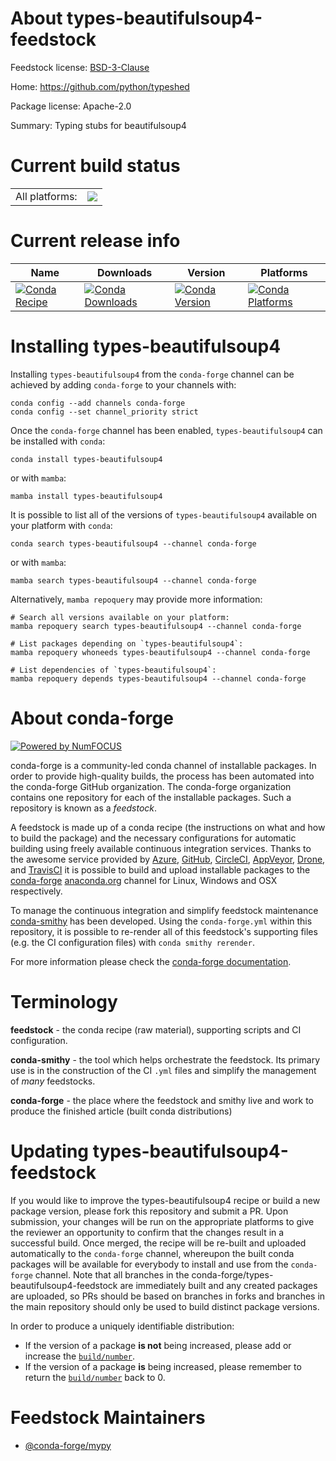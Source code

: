 About types-beautifulsoup4-feedstock
====================================

Feedstock license: [BSD-3-Clause](https://github.com/conda-forge/types-beautifulsoup4-feedstock/blob/main/LICENSE.txt)

Home: https://github.com/python/typeshed

Package license: Apache-2.0

Summary: Typing stubs for beautifulsoup4

Current build status
====================


<table><tr><td>All platforms:</td>
    <td>
      <a href="https://dev.azure.com/conda-forge/feedstock-builds/_build/latest?definitionId=20455&branchName=main">
        <img src="https://dev.azure.com/conda-forge/feedstock-builds/_apis/build/status/types-beautifulsoup4-feedstock?branchName=main">
      </a>
    </td>
  </tr>
</table>

Current release info
====================

| Name | Downloads | Version | Platforms |
| --- | --- | --- | --- |
| [![Conda Recipe](https://img.shields.io/badge/recipe-types--beautifulsoup4-green.svg)](https://anaconda.org/conda-forge/types-beautifulsoup4) | [![Conda Downloads](https://img.shields.io/conda/dn/conda-forge/types-beautifulsoup4.svg)](https://anaconda.org/conda-forge/types-beautifulsoup4) | [![Conda Version](https://img.shields.io/conda/vn/conda-forge/types-beautifulsoup4.svg)](https://anaconda.org/conda-forge/types-beautifulsoup4) | [![Conda Platforms](https://img.shields.io/conda/pn/conda-forge/types-beautifulsoup4.svg)](https://anaconda.org/conda-forge/types-beautifulsoup4) |

Installing types-beautifulsoup4
===============================

Installing `types-beautifulsoup4` from the `conda-forge` channel can be achieved by adding `conda-forge` to your channels with:

```
conda config --add channels conda-forge
conda config --set channel_priority strict
```

Once the `conda-forge` channel has been enabled, `types-beautifulsoup4` can be installed with `conda`:

```
conda install types-beautifulsoup4
```

or with `mamba`:

```
mamba install types-beautifulsoup4
```

It is possible to list all of the versions of `types-beautifulsoup4` available on your platform with `conda`:

```
conda search types-beautifulsoup4 --channel conda-forge
```

or with `mamba`:

```
mamba search types-beautifulsoup4 --channel conda-forge
```

Alternatively, `mamba repoquery` may provide more information:

```
# Search all versions available on your platform:
mamba repoquery search types-beautifulsoup4 --channel conda-forge

# List packages depending on `types-beautifulsoup4`:
mamba repoquery whoneeds types-beautifulsoup4 --channel conda-forge

# List dependencies of `types-beautifulsoup4`:
mamba repoquery depends types-beautifulsoup4 --channel conda-forge
```


About conda-forge
=================

[![Powered by
NumFOCUS](https://img.shields.io/badge/powered%20by-NumFOCUS-orange.svg?style=flat&colorA=E1523D&colorB=007D8A)](https://numfocus.org)

conda-forge is a community-led conda channel of installable packages.
In order to provide high-quality builds, the process has been automated into the
conda-forge GitHub organization. The conda-forge organization contains one repository
for each of the installable packages. Such a repository is known as a *feedstock*.

A feedstock is made up of a conda recipe (the instructions on what and how to build
the package) and the necessary configurations for automatic building using freely
available continuous integration services. Thanks to the awesome service provided by
[Azure](https://azure.microsoft.com/en-us/services/devops/), [GitHub](https://github.com/),
[CircleCI](https://circleci.com/), [AppVeyor](https://www.appveyor.com/),
[Drone](https://cloud.drone.io/welcome), and [TravisCI](https://travis-ci.com/)
it is possible to build and upload installable packages to the
[conda-forge](https://anaconda.org/conda-forge) [anaconda.org](https://anaconda.org/)
channel for Linux, Windows and OSX respectively.

To manage the continuous integration and simplify feedstock maintenance
[conda-smithy](https://github.com/conda-forge/conda-smithy) has been developed.
Using the ``conda-forge.yml`` within this repository, it is possible to re-render all of
this feedstock's supporting files (e.g. the CI configuration files) with ``conda smithy rerender``.

For more information please check the [conda-forge documentation](https://conda-forge.org/docs/).

Terminology
===========

**feedstock** - the conda recipe (raw material), supporting scripts and CI configuration.

**conda-smithy** - the tool which helps orchestrate the feedstock.
                   Its primary use is in the construction of the CI ``.yml`` files
                   and simplify the management of *many* feedstocks.

**conda-forge** - the place where the feedstock and smithy live and work to
                  produce the finished article (built conda distributions)


Updating types-beautifulsoup4-feedstock
=======================================

If you would like to improve the types-beautifulsoup4 recipe or build a new
package version, please fork this repository and submit a PR. Upon submission,
your changes will be run on the appropriate platforms to give the reviewer an
opportunity to confirm that the changes result in a successful build. Once
merged, the recipe will be re-built and uploaded automatically to the
`conda-forge` channel, whereupon the built conda packages will be available for
everybody to install and use from the `conda-forge` channel.
Note that all branches in the conda-forge/types-beautifulsoup4-feedstock are
immediately built and any created packages are uploaded, so PRs should be based
on branches in forks and branches in the main repository should only be used to
build distinct package versions.

In order to produce a uniquely identifiable distribution:
 * If the version of a package **is not** being increased, please add or increase
   the [``build/number``](https://docs.conda.io/projects/conda-build/en/latest/resources/define-metadata.html#build-number-and-string).
 * If the version of a package **is** being increased, please remember to return
   the [``build/number``](https://docs.conda.io/projects/conda-build/en/latest/resources/define-metadata.html#build-number-and-string)
   back to 0.

Feedstock Maintainers
=====================

* [@conda-forge/mypy](https://github.com/conda-forge/mypy/)

